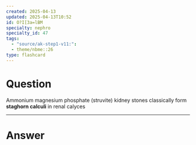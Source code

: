 ```yaml
---
created: 2025-04-13
updated: 2025-04-13T10:52
id: O?I[3a=lBM
specialty: nephro
specialty_id: 47
tags:
  - "source/ak-step1-v11:": 
  - theme/nbme::26
type: flashcard
---
```


# Question
Ammonium magnesium phosphate (struvite) kidney stones classically form **staghorn calculi** in renal calyces

---

# Answer

